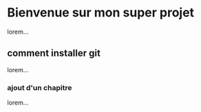 # Bienvenue sur mon super projet 
lorem...

## comment installer git 
lorem...

### ajout d'un chapitre 

lorem...
